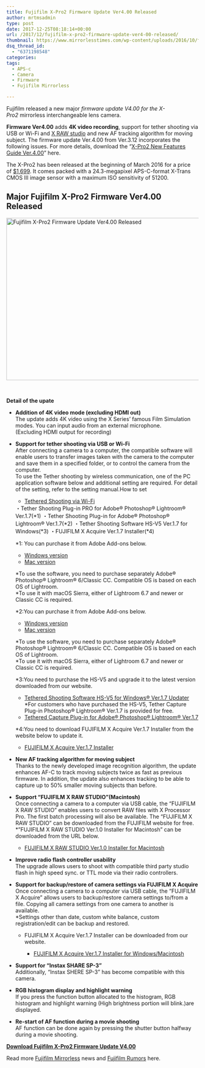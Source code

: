 ```yaml
---
title: Fujifilm X-Pro2 Firmware Update Ver4.00 Released
author: mrtmsadmin
type: post
date: 2017-12-25T08:18:14+00:00
url: /2017/12/fujifilm-x-pro2-firmware-update-ver4-00-released/
thumbnail: https://www.mirrorlesstimes.com/wp-content/uploads/2016/10/fujifilm-x-pro2-firmware-2.jpg
dsq_thread_id:
  - "6371198548"
categories:
tags:
  - APS-c
  - Camera
  - Firmware
  - Fujifilm Mirrorless

---
```

Fujifilm released a new major _firmware update V4.00 for the X-Pro2_ mirrorless interchangeable lens camera.

**Firmware Ver4.00** adds **4K video recording**, support for tether shooting via USB or Wi-Fi and [X RAW studio][1] and new AF tracking algorithm for moving subject. The firmware update Ver.4.00 from Ver.3.12 incorporates the following issues. For more details, download the “<a href="http://www.fujifilm.com/support/digital_cameras/manuals/pdf/index/x/fujifilm_xpro2_manual_en.pdf" target="_blank" rel="noopener">X-Pro2 New Features Guide Ver.4.00</a>” here.

The X-Pro2 has been released at the beginning of March 2016 for a price of <a href="https://aax-us-east.amazon-adsystem.com/x/c/Qqqujwf8Jc3cbdXOFcdbOPAAAAFgfO8etgEAAAFKAQ4LiqM/https://assoc-redirect.amazon.com/g/r/http://www.amazon.com/Fujifilm-X-Pro2-Body-Professional-Black/dp/B01A8DUR74/ref=as_at/?imprToken=xrEjYFMECkpAC-v40DXiTw&slotNum=0&ie=UTF8&qid=1502777769&sr=8-3&keywords=fuji+x-pro2&linkCode=sl1&tag=daicamnew-20&linkId=6d3a1304597d4d4a408574f395e2a009" target="_blank" rel="nofollow noopener">$1,699</a>. It comes packed with a 24.3-megapixel APS-C-format X-Trans CMOS III image sensor with a maximum ISO sensitivity of 51200.<!--more-->

## Major Fujifilm X-Pro2 Firmware Ver4.00 Released

[<img class="aligncenter wp-image-646 size-full" title="Fujifilm X-Pro2 Firmware Update Ver4.00 Released" src="https://i1.wp.com/www.mirrorlesstimes.com/wp-content/uploads/2016/10/fujifilm-x-pro2-firmware-2.jpg?resize=600%2C425&#038;ssl=1" alt="Fujifilm X-Pro2 Firmware Update Ver4.00 Released" width="600" height="425" srcset="https://i1.wp.com/www.mirrorlesstimes.com/wp-content/uploads/2016/10/fujifilm-x-pro2-firmware-2.jpg?w=1200&ssl=1 1200w, https://i1.wp.com/www.mirrorlesstimes.com/wp-content/uploads/2016/10/fujifilm-x-pro2-firmware-2.jpg?resize=300%2C212&ssl=1 300w, https://i1.wp.com/www.mirrorlesstimes.com/wp-content/uploads/2016/10/fujifilm-x-pro2-firmware-2.jpg?resize=768%2C543&ssl=1 768w, https://i1.wp.com/www.mirrorlesstimes.com/wp-content/uploads/2016/10/fujifilm-x-pro2-firmware-2.jpg?resize=1024%2C724&ssl=1 1024w" sizes="(max-width: 600px) 100vw, 600px" data-recalc-dims="1" />][2]

&nbsp;

**Detail of the upate**

  * **Addition of 4K video mode (excluding HDMI out)**  
    The update adds 4K video using the X Series’ famous Film Simulation modes. You can input audio from an external microphone.  
    (Excluding HDMI output for recording)
  * **Support for tether shooting via USB or Wi-Fi**  
    After connecting a camera to a computer, the compatible software will enable users to transfer images taken with the camera to the computer and save them in a specified folder, or to control the camera from the computer.  
    To use the Tether shooting by wireless communication, one of the PC application software below and additional setting are required. For detail of the setting, refer to the setting <span class="skimlinks-unlinked">manual.How</span> to set</p> <ul class="linkListB01">
      <li>
        <a href="http://app.fujifilm-dsc.com/en/tether/tether_wireless.html" target="_blank" rel="follow external noopener noreferrer" data-wpel-link="external">Tethered Shooting via Wi-Fi</a>
      </li>
    </ul>
    
    <PC application software >  
    ・Tether Shooting Plug-in PRO for Adobe® Photoshop® Lightroom® Ver.1.7(*1)  
    ・Tether Shooting Plug-in for Adobe® Photoshop® Lightroom® Ver.1.7(*2)  
    ・Tether Shooting Software HS-V5 Ver.1.7 for Windows(*3)  
    ・FUJIFILM X Acquire Ver.1.7 Installer(*4)
    
    *1: You can purchase it from Adobe Add-ons below.
    
    <ul class="linkListB01">
      <li>
        <a href="https://exchange.adobe.com/addons/products/16991#.WiENwlKCjcs" target="_blank" rel="follow external noopener noreferrer" data-wpel-link="external">Windows version</a>
      </li>
      <li>
        <a href="https://exchange.adobe.com/addons/products/16759" target="_blank" rel="follow external noopener noreferrer" data-wpel-link="external">Mac version</a>
      </li>
    </ul>
    
    *To use the software, you need to purchase separately Adobe® Photoshop® Lightroom® 6/Classic CC. Compatible OS is based on each OS of Lightroom.  
    *To use it with macOS Sierra, either of Lightroom 6.7 and newer or Classic CC is required.
    
    *2:You can purchase it from Adobe Add-ons below.
    
    <ul class="linkListB01">
      <li>
        <a href="https://exchange.adobe.com/addons/products/12039#.WiEOVFKCjcs" target="_blank" rel="follow external noopener noreferrer" data-wpel-link="external">Windows version</a>
      </li>
      <li>
        <a href="https://exchange.adobe.com/addons/products/12041#.WiEOclKCjcs" target="_blank" rel="follow external noopener noreferrer" data-wpel-link="external">Mac version</a>
      </li>
    </ul>
    
    *To use the software, you need to purchase separately Adobe® Photoshop® Lightroom® 6/Classic CC. Compatible OS is based on each OS of Lightroom.  
    *To use it with macOS Sierra, either of Lightroom 6.7 and newer or Classic CC is required.
    
    *3:You need to purchase the HS-V5 and upgrade it to the latest version downloaded from our website.
    
    <ul class="linkListB01">
      <li>
        <a href="http://www.fujifilm.com/support/digital_cameras/software/hsv5/win/" target="_blank" rel="follow external noopener noreferrer" data-wpel-link="external">Tethered Shooting Software HS-V5 for Windows® Ver.1.7 Updater</a><br /> *For customers who have purchased the HS-V5, Tether Capture Plug-in Photoshop® Lightroom® Ver.1.7 is provided for free.
      </li>
      <li>
        <a href="http://www.fujifilm.com/support/digital_cameras/software/hsv5/plugin_01/" target="_blank" rel="follow external noopener noreferrer" data-wpel-link="external">Tethered Capture Plug-in for Adobe® Photoshop® Lightroom® Ver.1.7</a>
      </li>
    </ul>
    
    *4:You need to download FUJIFILM X Acquire Ver.1.7 Installer from the website below to update it.
    
    <ul class="linkListB01">
      <li>
        <a href="http://www.fujifilm.com/support/digital_cameras/software/application/" target="_blank" rel="follow external noopener noreferrer" data-wpel-link="external">FUJIFILM X Acquire Ver.1.7 Installer</a>
      </li>
    </ul>

  * **New AF tracking algorithm for moving subject**  
    Thanks to the newly developed image recognition algorithm, the update enhances AF-C to track moving subjects twice as fast as previous firmware. In addition, the update also enhances tracking to be able to capture up to 50% smaller moving subjects than before.
  * **Support “FUJIFILM X RAW STUDIO”(Macintosh)**  
    Once connecting a camera to a computer via USB cable, the “FUJIFILM X RAW STUDIO” enables users to convert RAW files with X Processor Pro. The first batch processing will also be available. The “FUJIFILM X RAW STUDIO” can be downloaded from the FUJIFILM website for free.  
    *”FUJIFILM X RAW STUDIO Ver.1.0 Installer for Macintosh” can be downloaded from the URL below.</p> <ul class="linkListB01">
      <li>
        <a href="http://www.fujifilm.com/support/digital_cameras/software/x_raw_studio/mac/" target="_blank" rel="follow external noopener noreferrer" data-wpel-link="external">FUJIFILM X RAW STUDIO Ver.1.0 Installer for Macintosh</a>
      </li>
    </ul>

  * **Improve radio flash controller usability**  
    The upgrade allows users to shoot with compatible third party studio flash in high speed sync. or TTL mode via their radio controllers.
  * **Support for backup/restore of camera settings via FUJIFILM X Acquire**  
    Once connecting a camera to a computer via USB cable, the “FUJIFILM X Acquire” allows users to backup/restore camera settings to/from a file. Copying all camera settings from one camera to another is available.  
    *Settings other than date, custom white balance, custom registration/edit can be backup and restored.  
    * FUJIFILM X Acquire Ver.1.7 Installer can be downloaded from our website.</p> <ul class="linkListB01">
      <li>
        <a href="http://www.fujifilm.com/support/digital_cameras/software/application/" target="_blank" rel="follow external noopener noreferrer" data-wpel-link="external">FUJIFILM X Acquire Ver.1.7 Installer for Windows/Macintosh</a>
      </li>
    </ul>

  * **Support for “Instax SHARE SP-3”**  
    Additionally, “Instax SHERE SP-3” has become compatible with this camera.
  * **RGB histogram display and highlight warning**  
    If you press the function button allocated to the histogram, RGB histogram and highlight warning (High brightness portion will blink.)are displayed.
  * **Re-start of AF function during a movie shooting**  
    AF function can be done again by pressing the shutter button halfway during a movie shooting.

**<a href="http://www.fujifilm.com/support/digital_cameras/software/firmware/x/xpro2/index.html" target="_blank" rel="noopener">Download Fujifilm X-Pro2 Firmware Update V4.00</a>**

Read more <a href="https://www.mirrorlesstimes.com/tags/fujifilm-mirrorless/" target="_blank" rel="noopener">Fujifilm Mirrorless</a> news and <a href="https://www.dailycameranews.com/tag/fujifilm-rumors/" target="_blank" rel="noopener">Fujifilm Rumors</a> here.

 [1]: https://www.mirrorlesstimes.com/2017/11/fujifilm-released-firmware-updates-x-t2-x-t20-gfx-50s-free-x-raw-studio-software-x-acquire-ver-1-7/
 [2]: https://i1.wp.com/www.mirrorlesstimes.com/wp-content/uploads/2016/10/fujifilm-x-pro2-firmware-2.jpg?ssl=1